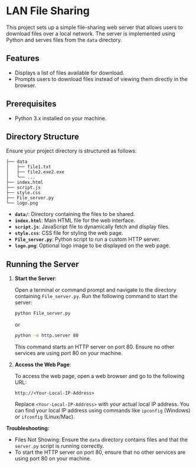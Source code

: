 # LAN File Sharing

This project sets up a simple file-sharing web server that allows users to download files over a local network. The server is implemented using Python and serves files from the `data` directory.

## Features

- Displays a list of files available for download.
- Prompts users to download files instead of viewing them directly in the browser.

## Prerequisites

- Python 3.x installed on your machine.

## Directory Structure

Ensure your project directory is structured as follows:

```your/project
├── data
│   ├── file1.txt
│   ├── file2.exe2.exe
│   └── ...
├── index.html
├── script.js
├── style.css
├── File_server.py
└── logo.png
```

- **`data/`**: Directory containing the files to be shared.
- **`index.html`**: Main HTML file for the web interface.
- **`script.js`**: JavaScript file to dynamically fetch and display files.
- **`style.css`**: CSS file for styling the web page.
- **`File_server.py`**: Python script to run a custom HTTP server.
- **`logo.png`**: Optional logo image to be displayed on the web page.

## Running the Server

1. **Start the Server**:

   Open a terminal or command prompt and navigate to the directory containing `File_server.py`. Run the following command to start the server:

   ```bash
   python File_server.py
   ```

   or

   ```bash
   python -m http.server 80
   ```

   This command starts an HTTP server on port 80. Ensure no other services are using port 80 on your machine.

2. **Access the Web Page**:

    To access the web page, open a web browser and go to the following URL:

    `http://<Your-Local-IP-Address>`

    Replace `<Your-Local-IP-Address>` with your actual local IP address. You can find your local IP address using commands like `ipconfig` (Windows) or `ifconfig` (Linux/Mac).





**Troubleshooting:**


- Files Not Showing: Ensure the `data` directory contains files and that the `server.py` script is running correctly.
- To start the HTTP server on port 80, ensure that no other services are using port 80 on your machine.
